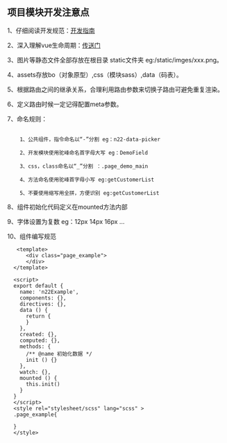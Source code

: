 
## 项目模块开发注意点
1、仔细阅读开发规范：[开发指南 ]( https://cn.vuejs.org/v2/style-guide/)

2、深入理解vue生命周期：[传送门 ]( https://cn.vuejs.org/v2/api/#%E9%80%89%E9%A1%B9-%E7%94%9F%E5%91%BD%E5%91%A8%E6%9C%9F%E9%92%A9%E5%AD%90)

3、图片等静态文件全部存放在根目录 static文件夹 eg:/static/imges/xxx.png。

4、assets存放bo（对象原型）,css（模块sass）,data（码表）。

5、根据路由之间的继承关系，合理利用路由参数来切换子路由可避免重复渲染。

6、定义路由时候一定记得配置meta参数。

7、命名规则：
```

    1、公共组件，指令命名以“-”分割 eg：n22-data-picker

    2、开发模块使用驼峰命名首字母大写 eg：DemoField

    3、css，class命名以“_”分割 ：.page_demo_main

    4、方法命名使用驼峰首字母小写 eg:getCustomerList

    5、不要使用缩写用全拼，方便识别 eg:getCustomerList
 ```

8、组件初始化代码定义在mounted方法内部

9、字体设置为复数 eg：12px 14px 16px ...

10、组件编写规范
```
   <template>
      <div class="page_example">
      </div>
  </template>

  <script>
  export default {
    name: 'n22Example',
    components: {},
    directives: {},
    data () {
      return {
      }
    },
    created: {},
    computed: {},
    methods: {
      /** @name 初始化数据 */
      init () {}
    },
    watch: {},
    mounted () {
      this.init()
    }
  }
  </script>
  <style rel="stylesheet/scss" lang="scss" >
  .page_example{

  }
  </style>



```


